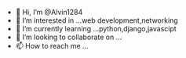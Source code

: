 - 👋 Hi, I’m @Alvin1284
- 👀 I’m interested in ...web development,networking
- 🌱 I’m currently learning ...python,django,javascipt
- 💞️ I’m looking to collaborate on ...
- 📫 How to reach me ...

<!---
Alvin1284/Alvin1284 is a ✨ special ✨ repository because its `README.md` (this file) appears on your GitHub profile.
You can click the Preview link to take a look at your changes.
--->
